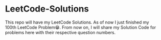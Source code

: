# LeetCode-Solutions
This repo will have my LeetCode Solutions. As of now I just finished my 100th LeetCode Problem😁. From now on, I will share my Solution Code for problems here with their respective question numbers.
